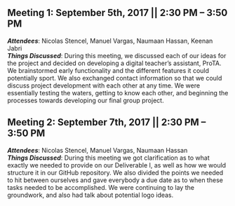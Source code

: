 ## Meeting 1: September 5th, 2017 || 2:30 PM – 3:50 PM 
***Attendees***: Nicolas Stencel, Manuel Vargas, Naumaan Hassan, Keenan Jabri <br />
***Things Discussed***: During this meeting, we discussed each of our ideas for the project and decided on developing a digital teacher’s assistant, ProTA. We brainstormed early functionality and the different features it could potentially sport. We also exchanged contact information so that we could discuss project development with each other at any time. We were essentially testing the waters, getting to know each other, and beginning the processes towards developing our final group project.

## Meeting 2: September 7th, 2017 || 2:30 PM – 3:50 PM
***Attendees***: Nicolas Stencel, Manuel Vargas, Naumaan Hassan <br />
***Things Discussed***: During this meeting we got clarification as to what exactly we needed to provide on our Deliverable I, as well as how we would structure it in our GitHub repository. We also divided the points we needed to hit between ourselves and gave everybody a due date as to when these tasks needed to be accomplished. We were continuing to lay the groundwork, and also had talk about potential logo ideas.
